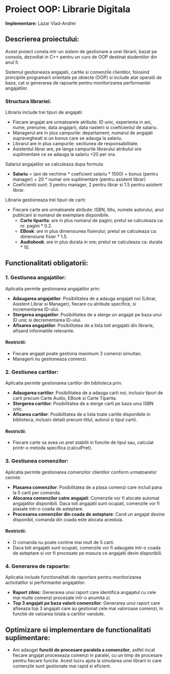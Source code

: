 
# Proiect OOP: Librarie Digitala
**Implementare:** Lazar Vlad-Andrei

## Descrierea proiectului:
Acest proiect consta intr-un sistem de gestionare a unei librarii, bazat pe consola, dezvoltat in C++ pentru un curs de OOP destinat studentilor din anul II.

Sistemul gestioneaza angajatii, cartile si comenzile clientilor, folosind principiile programarii orientate pe obiecte (OOP) si include atat operatii de baza, cat si generarea de rapoarte pentru monitorizarea performantei angajatilor.

### Structura librariei:

Libraria include trei tipuri de angajati:
- Fiecare angajat are urmatoarele atribute: ID unic, experienta in ani, nume, prenume, data angajarii, data nasterii si coeficientul de salariu.
- Managerul are in plus campurile: departament, numarul de angajati supravegheati si un bonus care se adauga la salariu.
- Librarul are in plus campurile: sectiunea de responsabilitate.
- Asistentul librar are, pe langa campurile librarului atributul ore suplimentare ce se adauga la salariu +20 per ora.

Salariul angajatilor se calculeaza dupa formula:
- **Salariu** = (ani de vechime * coeficient salariu * 1500) + bonus (pentru manager) + 20 * numar ore suplimentare (pentru asistent librar)
- Coeficientii sunt: 3 pentru manager, 2 pentru librar si 1.5 pentru asistent librar.

Libraria gestioneaza trei tipuri de carti:
- Fiecare carte are urmatoarele atribute: ISBN, titlu, numele autorului, anul publicarii si numarul de exemplare disponibile.
  - **Carte tiparita**: are in plus numarul de pagini; pretul se calculeaza ca: nr. pagini * 0.2.
  - **EBook**: are in plus dimensiunea fisierului; pretul se calculeaza ca: dimensiune fisier * 1.5.
  - **Audiobook**: are in plus durata in ore; pretul se calculeaza ca: durata * 10.

## Functionalitati obligatorii:

### 1. Gestiunea angajatilor:
Aplicatia permite gestionarea angajatilor prin:
- **Adaugarea angajatilor**: Posibilitatea de a adauga angajati noi (Librar, Asistent Librar si Manager), fiecare cu atribute specifice, si incrementarea ID-ului.
- **Stergerea angajatilor**: Posibilitatea de a sterge un angajat pe baza unui ID unic si decrementarea ID-ului.
- **Afisarea angajatilor**: Posibilitatea de a lista toti angajatii din librarie, afisand informatiile relevante.

#### Restrictii:
- Fiecare angajat poate gestiona maximum 3 comenzi simultan.
- Managerii nu gestioneaza comenzi.

### 2. Gestiunea cartilor:
Aplicatia permite gestionarea cartilor din biblioteca prin:
- **Adaugarea cartilor**: Posibilitatea de a adauga carti noi, inclusiv tipuri de carti precum Carte Audio, EBook si Carte Tiparita.
- **Stergerea cartilor**: Posibilitatea de a sterge carti pe baza unui ISBN unic.
- **Afisarea cartilor**: Posibilitatea de a lista toate cartile disponibile in biblioteca, inclusiv detalii precum titlul, autorul si tipul cartii.

#### Restrictii:
- Fiecare carte va avea un pret stabilit in functie de tipul sau, calculat printr-o metoda specifica (calculPret).

### 3. Gestiunea comenzilor:
Aplicatia permite gestionarea comenzilor clientilor conform urmatoarelor cerinte:
- **Plasarea comenzilor**: Posibilitatea de a plasa comenzi care includ pana la 5 carti per comanda.
- **Alocarea comenzilor catre angajati**: Comenzile vor fi alocate automat angajatilor disponibili. Daca toti angajatii sunt ocupati, comenzile vor fi plasate intr-o coada de asteptare.
- **Procesarea comenzilor din coada de asteptare**: Cand un angajat devine disponibil, comanda din coada este alocata acestuia.

#### Restrictii:
- O comanda nu poate contine mai mult de 5 carti.
- Daca toti angajatii sunt ocupati, comenzile vor fi adaugate intr-o coada de asteptare si vor fi procesate pe masura ce angajatii devin disponibili.

### 4. Generarea de rapoarte:
Aplicatia include functionalitati de raportare pentru monitorizarea activitatilor si performantei angajatilor:
- **Raport zilnic**: Generarea unui raport care identifica angajatul cu cele mai multe comenzi procesate intr-o anumita zi.
- **Top 3 angajati pe baza valorii comenzilor**: Generarea unui raport care afiseaza top 3 angajati care au gestionat cele mai valoroase comenzi, in functie de valoarea totala a cartilor vandute.



## Optimizare si implementare de functionalitati suplimentare:
- Am adaugat **functii de procesare paralela a comenzilor**, astfel incat fiecare angajat proceseaza comenzi in paralel, cu un timp de procesare pentru fiecare functie. Acest lucru ajuta la simularea unei librarii in care comenzile sunt gestionate mai rapid si eficient.



